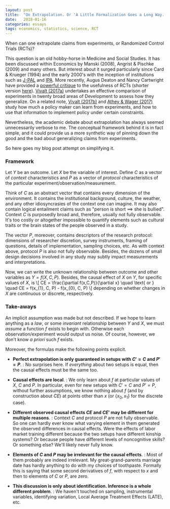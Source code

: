 ```yaml
---
layout: post
title:  "On Extrapolation. Or 'A Little Formalization Goes a Long Way.'"
date:   2018-01-16
categories: essays
tags: economics, statistics, science, RCT
---
```


When can one extrapolate claims from experiments, or Randomized Control Trials (RCTs)?

This question is an old hobby-horse in Medicine and Social Studies. It has been discussed within Economics by Manski (2008), Angrist & Pischke (2009) and many others. But interest about it surged particularly since Card & Krueger (1994) and the early 2000's with the inception of institutions such as [J-PAL](https://www.povertyactionlab.org) and [IPA](https://www.poverty-action.org/). More recently, Augus Deaton and Nancy Cartwright have provided a [powerful critique](http://www.sciencedirect.com/science/article/pii/S0277953617307359?via%3Dihub) to the usefulness of RCTs (shorter version [here](http://voxeu.org/article/limitations-randomised-controlled-trials)). [Vivalt (2017a)](http://evavivalt.com/wp-content/uploads/How-Much-Can-We-Generalize.pdf) undertakes an effective comparison of experiments in twenty broad areas of Development to assess how they generalize. On a related note, [Vivalt (2017b)](http://evavivalt.com/wp-content/uploads/Learning.pdf) and [Athey & Wager (2017)](https://arxiv.org/abs/1702.02896) study how much a policy maker can learn from experiments, and how to use that information to implement policy under certain constraints.

Nevertheless, the academic debate about extrapolation has always seemed unnecessarily verbose to me. The conceptual framework behind it is in fact simple, and it could provide us a more synthetic way of pinning down the good and the bad about generalizing claims from experiments.

So here goes my blog post attempt on simplifying it.


### Framework

Let $Y$ be an outcome. Let $X$ be the variable of interest. Define $C$ as a vector of _context_ characteristics and $P$ as a vector of _protocol_ characteristics of the particular experiment/observation/measurement.

Think of $C$ as an abstract vector that contains every dimension of the environment. It contains the institutional background, culture, the weather, and any other idiosyncrasies of the context one can imagine. It may also contain logical entailment claims such as "person is short $\implies$ she is bullied". Context $C$ is purposedly broad and, therefore, usually not fully observable. It's too costly or altogether impossible to quantify elements such as cultural traits or the brain states of the people observed in a study.

The vector $P$, moreover, contains descriptors of the research protocol: dimensions of researcher discretion, survey instruments, framing of questions, details of implementation, sampling choices, etc. As with context above, protocol $P$ is also not fully observable. Besides, the dozens of small design decisions involved in any study may subtly impact measurements and interpretations.

Now, we can write the unknown relationship between outcome and other variables as $Y = f(X, C, P)$. Besides, the causal effect of $X$ on $Y$, for specific values of $X$, is \\[ CE = \frac{\partial f(x,C,P)}{\partial x} \quad \text{ or } \quad CE = f(x_{1}, C, P) - f(x_{0}, C, P) \\] depending on whether changes in $X$ are continuous or discrete, respectively.

### Take-aways

An implicit assumption was made but not described. If we hope to learn anything as a _law_, or some _invariant_ relationship between $Y$ and $X$, we must _assume_ a function $f$ exists to begin with. Otherwise each observation/experiment would output us noise. Of course, however, we don't know _a priori_ such $f$ exists.

Moreover, the formulas make the following points explicit.

- **Perfect extrapolation is only guaranteed in setups with $C' = C$ and $P' = P$**.
: No surprises here. If _everything_ about two setups is equal, then the causal effects must be the same too.

- **Causal effects are local**.
: We only learn about $f$ at particular values of $X$, $C$ and $P$. In particular, even for new setups with $C' = C$ and $P' = P$, without further assumptions, we know nothing about $f$ (and by construction about $CE$) at points other than $x$ (or \{$x_{0},x_{1}$\} for the discrete case).

- **Different observed causal effects $CE$ and $CE'$ may be different for multiple reasons**.
: Context $C$ and protocol $P$ are not fully observable. So one can hardly ever know what varying element in them generated the observed differences in causal effects. Were the effects of labor market training different because the two setups have different kinship systems? Or because people have different levels of noncognitive skills? Or something else? We'll likely never fully know.

- **Elements of $C$ and $P$ may be irrelevant for the causal effects**.
: Most of them probably are indeed irrelevant. My great-grand-parents marriage date has hardly anything to do with my choices of toothpaste. Formally this is saying that some second derivatives of $f$, with respect to $x$ and then to elements of $C$ or $P$, are zero.

- **This discussion is only about identification. Inference is a whole different problem**.
: We haven't touched on sampling, instrumental variables, identifying variation, Local Average Treatment Effects (LATE), etc.
